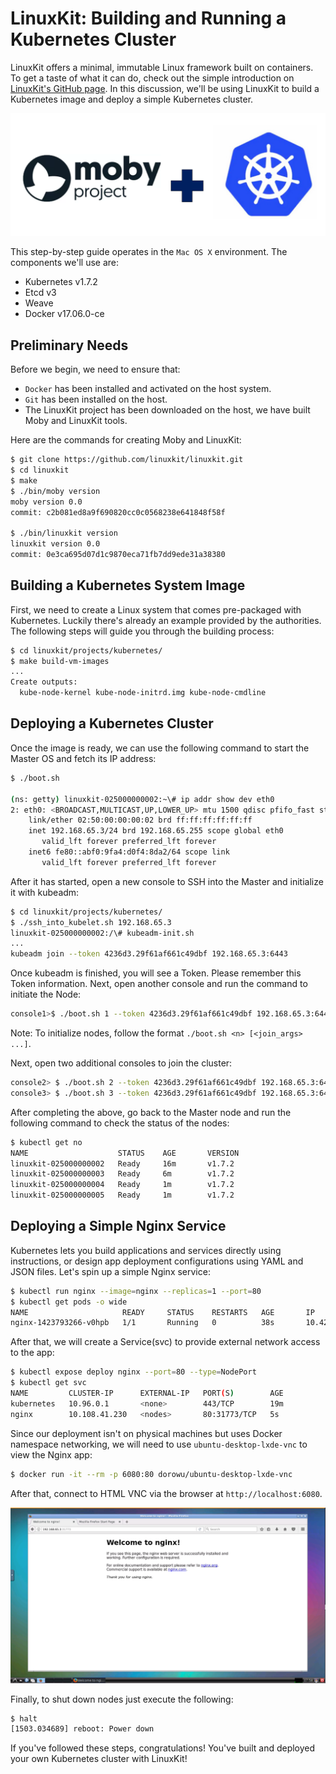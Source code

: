 # LinuxKit: Building and Running a Kubernetes Cluster

LinuxKit offers a minimal, immutable Linux framework built on containers. To get a taste of what it can do, check out the simple introduction on [LinuxKit's GitHub page](https://github.com/linuxkit/linuxkit). In this discussion, we'll be using LinuxKit to build a Kubernetes image and deploy a simple Kubernetes cluster.

![](../../.gitbook/assets/moby+kubernetes%20%281%29.png)

This step-by-step guide operates in the `Mac OS X` environment. The components we'll use are:

* Kubernetes v1.7.2
* Etcd v3
* Weave
* Docker v17.06.0-ce

## Preliminary Needs

Before we begin, we need to ensure that:

* `Docker` has been installed and activated on the host system.
* `Git` has been installed on the host.
* The LinuxKit project has been downloaded on the host, we have built Moby and LinuxKit tools.

Here are the commands for creating Moby and LinuxKit:

```bash
$ git clone https://github.com/linuxkit/linuxkit.git
$ cd linuxkit
$ make
$ ./bin/moby version
moby version 0.0
commit: c2b081ed8a9f690820cc0c0568238e641848f58f

$ ./bin/linuxkit version
linuxkit version 0.0
commit: 0e3ca695d07d1c9870eca71fb7dd9ede31a38380
```

## Building a Kubernetes System Image

First, we need to create a Linux system that comes pre-packaged with Kubernetes. Luckily there's already an example provided by the authorities. The following steps will guide you through the building process:

```bash
$ cd linuxkit/projects/kubernetes/
$ make build-vm-images
...
Create outputs:
  kube-node-kernel kube-node-initrd.img kube-node-cmdline
```

## Deploying a Kubernetes Cluster

Once the image is ready, we can use the following command to start the Master OS and fetch its IP address:

```bash
$ ./boot.sh

(ns: getty) linuxkit-025000000002:~\# ip addr show dev eth0
2: eth0: <BROADCAST,MULTICAST,UP,LOWER_UP> mtu 1500 qdisc pfifo_fast state UP qlen 1000
    link/ether 02:50:00:00:00:02 brd ff:ff:ff:ff:ff:ff
    inet 192.168.65.3/24 brd 192.168.65.255 scope global eth0
       valid_lft forever preferred_lft forever
    inet6 fe80::abf0:9fa4:d0f4:8da2/64 scope link
       valid_lft forever preferred_lft forever
```

After it has started, open a new console to SSH into the Master and initialize it with kubeadm:

```bash
$ cd linuxkit/projects/kubernetes/
$ ./ssh_into_kubelet.sh 192.168.65.3
linuxkit-025000000002:/\# kubeadm-init.sh
...
kubeadm join --token 4236d3.29f61af661c49dbf 192.168.65.3:6443
```

Once kubeadm is finished, you will see a Token. Please remember this Token information. Next, open another console and run the command to initiate the Node:

```bash
console1>$ ./boot.sh 1 --token 4236d3.29f61af661c49dbf 192.168.65.3:6443
```

Note: To initialize nodes, follow the format `./boot.sh <n> [<join_args> ...]`.

Next, open two additional consoles to join the cluster:

```bash
console2> $ ./boot.sh 2 --token 4236d3.29f61af661c49dbf 192.168.65.3:6443
console3> $ ./boot.sh 3 --token 4236d3.29f61af661c49dbf 192.168.65.3:6443
```

After completing the above, go back to the Master node and run the following command to check the status of the nodes:

```bash
$ kubectl get no
NAME                    STATUS    AGE       VERSION
linuxkit-025000000002   Ready     16m       v1.7.2
linuxkit-025000000003   Ready     6m        v1.7.2
linuxkit-025000000004   Ready     1m        v1.7.2
linuxkit-025000000005   Ready     1m        v1.7.2
```

## Deploying a Simple Nginx Service

Kubernetes lets you build applications and services directly using instructions, or design app deployment configurations using YAML and JSON files. Let's spin up a simple Nginx service:

```bash
$ kubectl run nginx --image=nginx --replicas=1 --port=80
$ kubectl get pods -o wide
NAME                     READY     STATUS    RESTARTS   AGE       IP          NODE
nginx-1423793266-v0hpb   1/1       Running   0          38s       10.42.0.1   linuxkit-025000000004
```

After that, we will create a Service(svc) to provide external network access to the app:

```bash
$ kubectl expose deploy nginx --port=80 --type=NodePort
$ kubectl get svc
NAME         CLUSTER-IP      EXTERNAL-IP   PORT(S)        AGE
kubernetes   10.96.0.1       <none>        443/TCP        19m
nginx        10.108.41.230   <nodes>       80:31773/TCP   5s
```

Since our deployment isn't on physical machines but uses Docker namespace networking, we will need to use `ubuntu-desktop-lxde-vnc` to view the Nginx app:

```bash
$ docker run -it --rm -p 6080:80 dorowu/ubuntu-desktop-lxde-vnc
```

After that, connect to HTML VNC via the browser at `http://localhost:6080`.

![](../../.gitbook/assets/docker-desktop%20%283%29.png)

Finally, to shut down nodes just execute the following:

```bash
$ halt
[1503.034689] reboot: Power down
```

If you've followed these steps, congratulations! You've built and deployed your own Kubernetes cluster with LinuxKit!
